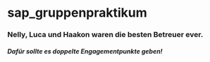 # sap_gruppenpraktikum

### Nelly, Luca und Haakon waren die besten Betreuer ever. 
##### Dafür sollte es doppelte Engagementpunkte geben! 